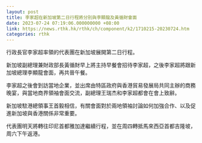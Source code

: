 ```yaml
---
layout: post
title: 李家超在新加坡第二日行程將分別與李顯龍及黃循財會面
date: 2023-07-24 07:19:06.000000000 +08:00
link: https://news.rthk.hk/rthk/ch/component/k2/1710215-20230724.htm
categories: rthk
---
```


行政長官李家超率領的代表團在新加坡展開第二日行程。

新加坡副總理兼財政部長黃循財早上將主持早餐會招待李家超，之後李家超將跟新加坡總理李顯龍會面，再共晉午餐。

李家超之後會到訪當地企業，並出席由特區政府與香港貿易發展局共同主辦的商務晚宴，與當地商界領袖會面交流，副總理王瑞杰和李家超都會在會上致辭。

新加坡駐港總領事王首毅相信，有關會面對於兩地領袖討論如何加強合作、以及促進新加坡與香港關係非常重要。

代表團明天將轉往印尼首都雅加達繼續行程，並在周四轉抵馬來西亞首都吉隆坡，周六下午返港。
